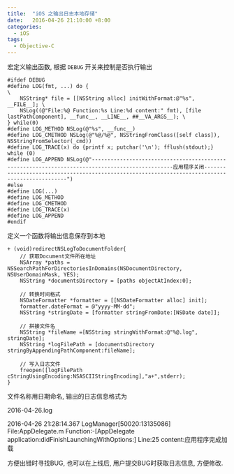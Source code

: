 ```yaml
---
title:  "iOS 之输出日志本地存储"
date:   2016-04-26 21:10:00 +8:00
categories: 
  - iOS
tags: 
  - Objective-C
---
```

宏定义输出函数, 根据 `DEBUG` 开关来控制是否执行输出

```objc
#ifdef DEBUG
#define LOG(fmt, ...) do {                                            \
    NSString* file = [[NSString alloc] initWithFormat:@"%s", __FILE__]; \
    NSLog((@"File:%@ Function:%s Line:%d content:" fmt), [file lastPathComponent], __func__, __LINE__, ##__VA_ARGS__); \
} while(0)
#define LOG_METHOD NSLog(@"%s", __func__)
#define LOG_CMETHOD NSLog(@"%@/%@", NSStringFromClass([self class]), NSStringFromSelector(_cmd))
#define LOG_TRACE(x) do {printf x; putchar('\n'); fflush(stdout);} while (0)
#define LOG_APPEND NSLog(@"------------------------------------------------------------------------------------------------应用程序关闭------------------------------------------------------------------------------------------------")
#else
#define LOG(...)
#define LOG_METHOD
#define LOG_CMETHOD
#define LOG_TRACE(x)
#define LOG_APPEND
#endif
```

定义一个函数将输出信息保存到本地

```objc
+ (void)redirectNSLogToDocumentFolder{
    // 获取Document文件所在地址
    NSArray *paths = NSSearchPathForDirectoriesInDomains(NSDocumentDirectory, NSUserDomainMask, YES);
    NSString *documentsDirectory = [paths objectAtIndex:0];
     
    // 转换时间格式
    NSDateFormatter *formatter = [[NSDateFormatter alloc] init];
    formatter.dateFormat = @"yyyy-MM-dd";
    NSString *stringDate = [formatter stringFromDate:[NSDate date]];
    
    // 拼接文件名
    NSString *fileName =[NSString stringWithFormat:@"%@.log", stringDate];
    NSString *logFilePath = [documentsDirectory stringByAppendingPathComponent:fileName];
    
    // 写入日志文件
    freopen([logFilePath cStringUsingEncoding:NSASCIIStringEncoding],"a+",stderr);
}
```

文件名称用日期命名, 输出的日志信息格式为

2016-04-26.log

2016-04-26 21:28:14.367 LogManager[50020:13135086] File:AppDelegate.m Function:-[AppDelegate application:didFinishLaunchingWithOptions:] Line:25 content:应用程序完成加载

方便出错时寻找BUG, 也可以在上线后, 用户提交BUG时获取日志信息, 方便修改.
